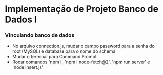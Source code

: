 # Implementação de Projeto Banco de Dados I

### Vinculando banco de dados

- No arquivo connection.js, mudar o campo password para a senha do root (MySQL) e database para o nome do schema
- Mudar o terminal para Command Prompt
- Rodar comandos 'npm i', 'npm i node-fetch@2', 'npm run server' e 'node insert.js'